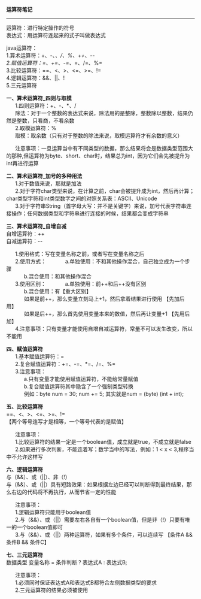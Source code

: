 **运算符笔记**  


----------


运算符：进行特定操作的符号  
表达式：用运算符连起来的式子叫做表达式  
  
java运算符：  
1.算术运算符：+、-、*、/、%、++、--  
2.赋值运算符：=、+=、-=、*=、/=、%=  
3.比较运算符：==、<、>、<=、>=、!=  
4.逻辑运算符：&&、||、!  
5.三元运算符  
  
**一、算术运算符_四则与取模**  
&nbsp;&nbsp;&nbsp;&nbsp;&nbsp;&nbsp;1.四则运算符：+、-、*、/  
&nbsp;&nbsp;&nbsp;&nbsp;&nbsp;&nbsp;除法：对于一个整数的表达式来说，除法用的是整除，整数除以整数，结果仍然是整数，只看商，不看余数  
&nbsp;&nbsp;&nbsp;&nbsp;&nbsp;&nbsp;2.取模运算符：%  
&nbsp;&nbsp;&nbsp;&nbsp;&nbsp;&nbsp;取模：取余数（只有对于整数的除法来说，取模运算符才有余数的意义）  
  
&nbsp;&nbsp;&nbsp;&nbsp;&nbsp;&nbsp;注意事项：一旦运算当中有不同类型的数据，那么结果将会是数据类型范围大的那种,但运算符为byte、short、char时，结果总为int，因为它们会先被提升为int再进行运算  
  
**二、算术运算符\_加号的多种用法**  
&nbsp;&nbsp;&nbsp;&nbsp;&nbsp;&nbsp;1.对于数值来说，那就是加法  
&nbsp;&nbsp;&nbsp;&nbsp;&nbsp;&nbsp;2.对于字符char类型来说，在计算之前，char会被提升成为int，然后再计算；char类型字符和int类型数字之间的对照关系表：ASCII、Unicode  
&nbsp;&nbsp;&nbsp;&nbsp;&nbsp;&nbsp;3.对于字符串String（首字母大写：并不是关键字）来说，加号代表字符串连接操作；任何数据类型和字符串进行连接的时候，结果都会变成字符串  
  
**三、算术运算符\_自增自减**  
    自增运算符：++  
    自减运算符：--  
   
&nbsp;&nbsp;&nbsp;&nbsp;&nbsp;&nbsp;1.使用格式：写在变量名称之前，或者写在变量名称之后  
&nbsp;&nbsp;&nbsp;&nbsp;&nbsp;&nbsp;2.使用方式：
&nbsp;&nbsp;&nbsp;&nbsp;&nbsp;&nbsp;&nbsp;&nbsp;&nbsp;&nbsp;&nbsp;&nbsp;a.单独使用：不和其他操作混合，自己独立成为一个步骤  
&nbsp;&nbsp;&nbsp;&nbsp;&nbsp;&nbsp;&nbsp;&nbsp;&nbsp;&nbsp;&nbsp;&nbsp;b.混合使用：和其他操作混合  
&nbsp;&nbsp;&nbsp;&nbsp;&nbsp;&nbsp;3.使用区别：
&nbsp;&nbsp;&nbsp;&nbsp;&nbsp;&nbsp;&nbsp;&nbsp;&nbsp;&nbsp;&nbsp;&nbsp;a.单独使用：前++和后++没有区别  
&nbsp;&nbsp;&nbsp;&nbsp;&nbsp;&nbsp;&nbsp;&nbsp;&nbsp;&nbsp;&nbsp;&nbsp;b.混合使用：有【重大区别】  
&nbsp;&nbsp;&nbsp;&nbsp;&nbsp;&nbsp;&nbsp;&nbsp;&nbsp;&nbsp;&nbsp;&nbsp;如果是前++，那么变量立刻马上+1，然后拿着结果进行使用   【先加后用】  
&nbsp;&nbsp;&nbsp;&nbsp;&nbsp;&nbsp;&nbsp;&nbsp;&nbsp;&nbsp;&nbsp;&nbsp;如果是后++，那么首先使用变量本来的数值，然后再让变量+1 【先用后加】  
&nbsp;&nbsp;&nbsp;&nbsp;&nbsp;&nbsp;4.注意事项：只有变量才能使用自增自减运算符，常量不可以发生改变，所以不能用  
  
**四、赋值运算符**  
&nbsp;&nbsp;&nbsp;&nbsp;&nbsp;&nbsp;1.基本赋值运算符：=  
&nbsp;&nbsp;&nbsp;&nbsp;&nbsp;&nbsp;2.复合赋值运算符：+=、-=、*=、/=、%=  
&nbsp;&nbsp;&nbsp;&nbsp;&nbsp;&nbsp;3.注意事项：  
&nbsp;&nbsp;&nbsp;&nbsp;&nbsp;&nbsp;&nbsp;&nbsp;&nbsp;&nbsp;&nbsp;&nbsp;a.只有变量才能使用赋值运算符，不能给常量赋值  
&nbsp;&nbsp;&nbsp;&nbsp;&nbsp;&nbsp;&nbsp;&nbsp;&nbsp;&nbsp;&nbsp;&nbsp;b.复合赋值运算符其中隐含了一个强制类型转换  
&nbsp;&nbsp;&nbsp;&nbsp;&nbsp;&nbsp;&nbsp;&nbsp;&nbsp;&nbsp;&nbsp;&nbsp;例如：byte num = 30; num += 5; 其实就是num = (byte) (int + int);  
  
**五、比较运算符**  
==、<、>、<=、>=、!=  
【两个等号连写才是相等，一个等号代表的是赋值】  
  
&nbsp;&nbsp;&nbsp;&nbsp;&nbsp;&nbsp;注意事项：  
&nbsp;&nbsp;&nbsp;&nbsp;&nbsp;&nbsp;1.比较运算符的结果一定是一个boolean值，成立就是true，不成立就是false  
&nbsp;&nbsp;&nbsp;&nbsp;&nbsp;&nbsp;2.如果进行多次判断，不能连着写；数学当中的写法，例如：1 < x < 3,程序当中不允许这样写  
  
**六、逻辑运算符**  
与（&&）、或（||）、非（!）  
与（&&）、或（||）具有短路效果：如果根据左边已经可以判断得到最终结果，那么右边的代码将不再执行，从而节省一定的性能  
  
&nbsp;&nbsp;&nbsp;&nbsp;&nbsp;&nbsp;注意事项：  
&nbsp;&nbsp;&nbsp;&nbsp;&nbsp;&nbsp;1.逻辑运算符只能用于boolean值  
&nbsp;&nbsp;&nbsp;&nbsp;&nbsp;&nbsp;2.与（&&）、或（||）需要左右各自有一个boolean值，但是非（!）只要有唯一的一个boolean值即可  
&nbsp;&nbsp;&nbsp;&nbsp;&nbsp;&nbsp;3.与（&&）、或（||）两种运算符，如果有多个条件，可以连续写   【条件A && 条件B && 条件C】  
  
**七、三元运算符**  
    数据类型 变量名称 = 条件判断 ? 表达式A : 表达式B;  
  
&nbsp;&nbsp;&nbsp;&nbsp;&nbsp;&nbsp;注意事项：  
&nbsp;&nbsp;&nbsp;&nbsp;&nbsp;&nbsp;1.必须同时保证表达式A和表达式B都符合左侧数据类型的要求  
&nbsp;&nbsp;&nbsp;&nbsp;&nbsp;&nbsp;2.三元运算符的结果必须被使用  
